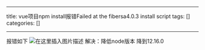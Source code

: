 
--- 
title:  vue项目npm install报错Failed at the fibersa4.0.3 install script 
tags: []
categories: [] 

---
报错如下 <img src="https://img-blog.csdnimg.cn/fd4ceb6813a94e6a81961c61e2297e86.png" alt="在这里插入图片描述"> 解决：降低node版本 降到12.16.0 
